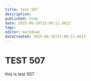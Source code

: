 ```yaml
---
title: test 507
description: 
published: true
date: 2025-06-16T15:00:11.661Z
tags: 
editor: markdown
dateCreated: 2025-06-16T15:00:11.661Z
---
```


# TEST 507
this is test 507
